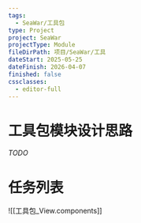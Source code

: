 ```yaml
---
tags:
  - SeaWar/工具包
type: Project
project: SeaWar
projectType: Module
fileDirPath: 项目/SeaWar/工具
dateStart: 2025-05-25
dateFinish: 2026-04-07
finished: false
cssclasses:
  - editor-full
---
```


# 工具包模块设计思路
 *TODO*
 
# 任务列表
![[工具包_View.components]]


